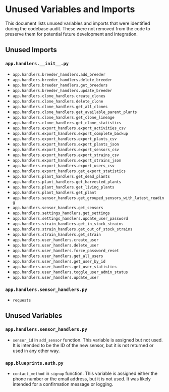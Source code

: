 # Unused Variables and Imports

This document lists unused variables and imports that were identified during the codebase audit. These were not removed from the code to preserve them for potential future development and integration.

## Unused Imports

### `app.handlers.__init__.py`
- `app.handlers.breeder_handlers.add_breeder`
- `app.handlers.breeder_handlers.delete_breeder`
- `app.handlers.breeder_handlers.get_breeders`
- `app.handlers.breeder_handlers.update_breeder`
- `app.handlers.clone_handlers.create_clones`
- `app.handlers.clone_handlers.delete_clone`
- `app.handlers.clone_handlers.get_all_clones`
- `app.handlers.clone_handlers.get_available_parent_plants`
- `app.handlers.clone_handlers.get_clone_lineage`
- `app.handlers.clone_handlers.get_clone_statistics`
- `app.handlers.export_handlers.export_activities_csv`
- `app.handlers.export_handlers.export_complete_backup`
- `app.handlers.export_handlers.export_plants_csv`
- `app.handlers.export_handlers.export_plants_json`
- `app.handlers.export_handlers.export_sensors_csv`
- `app.handlers.export_handlers.export_strains_csv`
- `app.handlers.export_handlers.export_strains_json`
- `app.handlers.export_handlers.export_users_csv`
- `app.handlers.export_handlers.get_export_statistics`
- `app.handlers.plant_handlers.get_dead_plants`
- `app.handlers.plant_handlers.get_harvested_plants`
- `app.handlers.plant_handlers.get_living_plants`
- `app.handlers.plant_handlers.get_plant`
- `app.handlers.sensor_handlers.get_grouped_sensors_with_latest_reading`
- `app.handlers.sensor_handlers.get_sensors`
- `app.handlers.settings_handlers.get_settings`
- `app.handlers.settings_handlers.update_user_password`
- `app.handlers.strain_handlers.get_in_stock_strains`
- `app.handlers.strain_handlers.get_out_of_stock_strains`
- `app.handlers.strain_handlers.get_strain`
- `app.handlers.user_handlers.create_user`
- `app.handlers.user_handlers.delete_user`
- `app.handlers.user_handlers.force_password_reset`
- `app.handlers.user_handlers.get_all_users`
- `app.handlers.user_handlers.get_user_by_id`
- `app.handlers.user_handlers.get_user_statistics`
- `app.handlers.user_handlers.toggle_user_admin_status`
- `app.handlers.user_handlers.update_user`

### `app.handlers.sensor_handlers.py`
- `requests`

## Unused Variables

### `app.handlers.sensor_handlers.py`
- `sensor_id` in `add_sensor` function. This variable is assigned but not used. It is intended to be the ID of the new sensor, but it is not returned or used in any other way.

### `app.blueprints.auth.py`
- `contact_method` in `signup` function. This variable is assigned either the phone number or the email address, but it is not used. It was likely intended for a confirmation message or logging.
